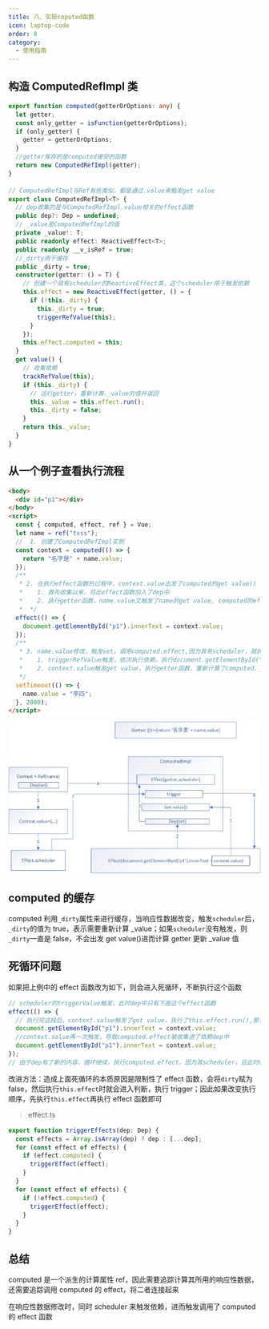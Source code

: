 ```yaml
---
title: 八、实现coputed函数
icon: laptop-code
order: 8
category:
  - 使用指南
---
```


## 构造 ComputedRefImpl 类

```ts
export function computed(getterOrOptions: any) {
  let getter;
  const only_getter = isFunction(getterOrOptions);
  if (only_getter) {
    getter = getterOrOptions;
  }
  //getter保存的是computed接受的函数
  return new ComputedRefImpl(getter);
}

// ComputedRefImpl与Ref有些类似，都是通过.value来触发get value
export class ComputedRefImpl<T> {
  // dep收集的是与ComputedRefImpl.value相关的effect函数
  public dep?: Dep = undefined;
  // _value是ComputedRefImpl的值
  private _value!: T;
  public readonly effect: ReactiveEffect<T>;
  public readonly __v_isRef = true;
  //_dirty用于缓存
  public _dirty = true;
  constructor(getter: () = T) {
    // 创建一个具有scheduler的ReactiveEffect类，这个scheduler用于触发依赖
    this.effect = new ReactiveEffect(getter, () = {
      if (!this._dirty) {
        this._dirty = true;
        triggerRefValue(this);
      }
    });
    this.effect.computed = this;
  }
  get value() {
    // 收集依赖
    trackRefValue(this);
    if (this._dirty) {
      // 运行getter，重新计算._value的值并返回
      this._value = this.effect.run();
      this._dirty = false;
    }
    return this._value;
  }
}
```

## 从一个例子查看执行流程

```html
<body>
  <div id="p1"></div>
</body>
<script>
  const { computed, effect, ref } = Vue;
  let name = ref("txss");
  //  1. 创建了ComputedRefImpl实例
  const context = computed(() => {
    return "名字是" + name.value;
  });
  /**
   * 2. 在执行effect函数的过程中，context.value出发了computed的get value()
   *    1. 首先收集以来，将此effect函数加入了dep中
   *    2. 执行getter函数，name.value又触发了name的get value, computed的effect（带scheduler）被收录进了name的dep中
   *  */
  effect(() => {
    document.getElementById("p1").innerText = context.value;
  });
  /**
   * 3. name.value修改，触发set，调用computed.effect,因为其有scheduler，就执行scheduler
   *    1. triggerRefValue触发，依次执行依赖，执行document.getElementById("p1").innerText = context.value
   *    2. context.value触发get value，执行getter函数，重新计算了computed._value的值
   */
  setTimeout(() => {
    name.value = "李四";
  }, 2000);
</script>
```

![](/assets/images/computed.jpg)

## computed 的缓存

computed 利用`_dirty`属性来进行缓存，当响应性数据改变，触发`scheduler`后，`_dirty`的值为 true，表示需要重新计算 \_value；如果`scheduler`没有触发，则`_dirty`一直是 false，不会出发 get value()进而计算 getter 更新 \_value 值

## 死循环问题

如果把上例中的 effect 函数改为如下，则会进入死循环，不断执行这个函数

```js
// scheduler的triggerValue触发，此时dep中只有下面这个effect函数
effect(() => {
  // 执行完这段后，context.value触发了get value，执行了this.effect.run(),那么此时的activeEffec就是computed.effect，并且此时dirty为false
  document.getElementById("p1").innerText = context.value;
  //context.value再一次触发，导致computed.effect被收集进了依赖dep中
  document.getElementById("p1").innerText = context.value;
});
// 由于dep有了新的内容，循环继续，执行computed.effect，因为其scheduler，且此时dirty为false，导致trigerValue再一次触发，就进入了循环
```

改进方法：造成上面死循环的本质原因是限制性了 effect 函数，会将`dirty`赋为 false，然后执行`this.effect`时就会进入判断，执行 trigger；因此如果改变执行顺序，先执行`this.effect`再执行 effect 函数即可

> effect.ts

```ts
export function triggerEffects(dep: Dep) {
  const effects = Array.isArray(dep) ? dep : [...dep];
  for (const effect of effects) {
    if (effect.computed) {
      triggerEffect(effect);
    }
  }
  for (const effect of effects) {
    if (!effect.computed) {
      triggerEffect(effect);
    }
  }
}
```

## 总结

computed 是一个派生的计算属性 ref，因此需要追踪计算其所用的响应性数据，还需要追踪调用 computed 的 effect，将二者连接起来

在响应性数据修改时，同时 scheduler 来触发依赖，进而触发调用了 computed 的 effect 函数

